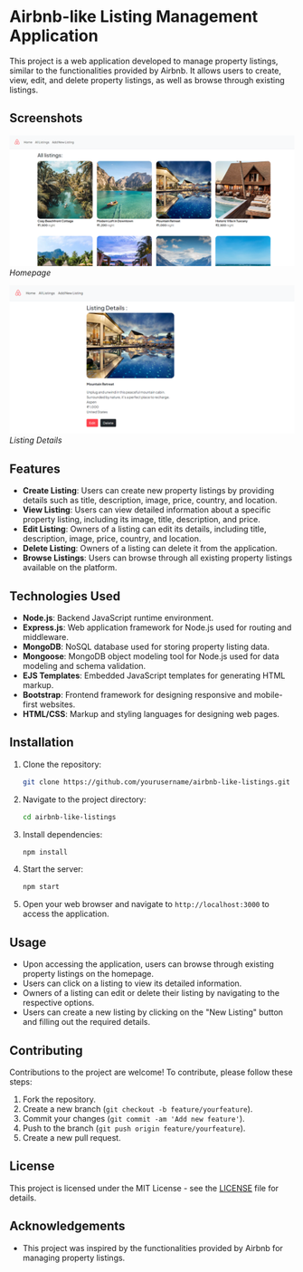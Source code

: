 # Airbnb-like Listing Management Application

This project is a web application developed to manage property listings, similar to the functionalities provided by Airbnb. It allows users to create, view, edit, and delete property listings, as well as browse through existing listings.

## Screenshots

![Homepage](/screenshots/homePage.png)
*Homepage*

![Listing Details](/screenshots/listing_details.png)
*Listing Details*


## Features

- **Create Listing**: Users can create new property listings by providing details such as title, description, image, price, country, and location.
- **View Listing**: Users can view detailed information about a specific property listing, including its image, title, description, and price.
- **Edit Listing**: Owners of a listing can edit its details, including title, description, image, price, country, and location.
- **Delete Listing**: Owners of a listing can delete it from the application.
- **Browse Listings**: Users can browse through all existing property listings available on the platform.

## Technologies Used

- **Node.js**: Backend JavaScript runtime environment.
- **Express.js**: Web application framework for Node.js used for routing and middleware.
- **MongoDB**: NoSQL database used for storing property listing data.
- **Mongoose**: MongoDB object modeling tool for Node.js used for data modeling and schema validation.
- **EJS Templates**: Embedded JavaScript templates for generating HTML markup.
- **Bootstrap**: Frontend framework for designing responsive and mobile-first websites.
- **HTML/CSS**: Markup and styling languages for designing web pages.

## Installation

1. Clone the repository:

    ```bash
    git clone https://github.com/yourusername/airbnb-like-listings.git
    ```

2. Navigate to the project directory:

    ```bash
    cd airbnb-like-listings
    ```

3. Install dependencies:

    ```bash
    npm install
    ```

4. Start the server:

    ```bash
    npm start
    ```

5. Open your web browser and navigate to `http://localhost:3000` to access the application.

## Usage

- Upon accessing the application, users can browse through existing property listings on the homepage.
- Users can click on a listing to view its detailed information.
- Owners of a listing can edit or delete their listing by navigating to the respective options.
- Users can create a new listing by clicking on the "New Listing" button and filling out the required details.

## Contributing

Contributions to the project are welcome! To contribute, please follow these steps:

1. Fork the repository.
2. Create a new branch (`git checkout -b feature/yourfeature`).
3. Commit your changes (`git commit -am 'Add new feature'`).
4. Push to the branch (`git push origin feature/yourfeature`).
5. Create a new pull request.

## License

This project is licensed under the MIT License - see the [LICENSE](LICENSE) file for details.

## Acknowledgements

- This project was inspired by the functionalities provided by Airbnb for managing property listings.
